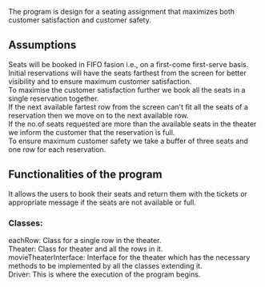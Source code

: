 The program is design for a seating assignment that maximizes both customer satisfaction and customer safety.

<h2>Assumptions</h2>
Seats will be booked in FIFO fasion i.e., on a first-come first-serve basis.<br/>
Initial reservations will have the seats farthest from the screen for better visibility and to ensure maximum customer satisfaction.<br/>
To maximise the customer satisfaction further we book all the seats in a single reservation together.<br/>
If the next available fartest row from the screen can't fit all the seats of a reservation then we move on to the next available row.<br/>
If the no.of seats requested are more than the available seats in the theater we inform the customer that the reservation is full.<br/>
To ensure maximum customer safety we take a buffer of three seats and one row for each reservation.<br/>

<h2>Functionalities of the program</h2>
It allows the users to book their seats and return them with the tickets or appropriate message if the seats are not available or full.

<h3>Classes:</h3>
eachRow: Class for a single row in the theater.<br/>
Theater: Class for theater and all the rows in it.<br/>
movieTheaterInterface: Interface for the theater which has the necessary methods to be implemented by all the classes extending it.<br/>
Driver: This is where the execution of the program begins.<br/>
